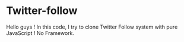 # Twitter-follow

Hello guys ! In this code, I try to clone Twitter Follow system with pure JavaScript ! No Framework.
